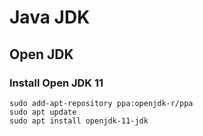 # Java JDK
## Open JDK
### Install Open JDK 11

    sudo add-apt-repository ppa:openjdk-r/ppa
    sudo apt update
    sudo apt install openjdk-11-jdk